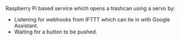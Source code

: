 Raspberry Pi based service which opens a trashcan using a servo by:
 * Listening for webhooks from IFTTT which can tie in with Google Assistant.
 * Waiting for a button to be pushed.
